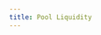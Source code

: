 ```yaml
---
title: Pool Liquidity
---
```


<ExternalRedirect href="https://docs.starswap.xyz/protocol/V1/guides/pool-liquidity" />

